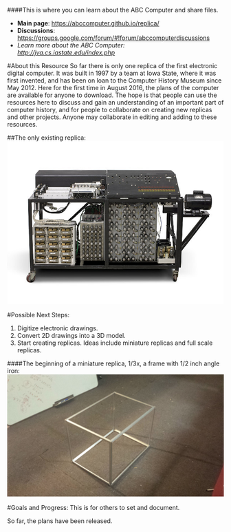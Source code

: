 ####This is where you can learn about the ABC Computer and share files.
* **Main page**: https://abccomputer.github.io/replica/
* **Discussions**: https://groups.google.com/forum/#!forum/abccomputerdiscussions
* *Learn more about the ABC Computer: http://jva.cs.iastate.edu/index.php*

<!--
#About the ABC Computer
The Atanasoff-Berry Computer (ABC) was the first electronic digital computer. Not long after it was built by its inventors, professor John Vincent Atanasoff and assistant Clifford E. Berry, it fell into obscurity, and was left in a basement at Iowa State University (ISU), where it was eventually dismantled. In a patent lawsuit it was revealed that the ABC was in fact an earlier machine than the ENIAC, built by John Mauchly and J. Presper Eckert, who in fact had visited and corresponded with Atanasoff.

* *Learn more about the ABC Computer: http://jva.cs.iastate.edu/index.php*
-->

#About this Resource
So far there is only one replica of the first electronic digital computer. It was built in 1997 by a team at Iowa State, where it was first invented, and has been on loan to the Computer History Museum since May 2012. Here for the first time in August 2016, the plans of the computer are available for anyone to download. The hope is that people can use the resources here to discuss and gain an understanding of an important part of computer history, and for people to collaborate on creating new replicas and other projects. Anyone may collaborate in editing and adding to these resources.

##The only existing replica:
![alt text](https://raw.githubusercontent.com/abccomputer/replica/master/Images/abc_only_replica.jpg "Logo Title Text 1")

#Possible Next Steps:
1. Digitize electronic drawings.
2. Convert 2D drawings into a 3D model.
3.  Start creating replicas. Ideas include miniature replicas and full scale replicas.

####The beginning of a miniature replica, 1/3x, a frame with 1/2 inch angle iron:
![alt text](https://raw.githubusercontent.com/abccomputer/replica/master/Images/third_size_angle_iron.jpg "Logo Title Text 1")

#Goals and Progress:
This is for others to set and document.


So far, the plans have been released.

